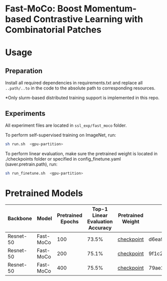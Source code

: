 # Fast-MoCo: Boost Momentum-based Contrastive Learning with Combinatorial Patches

# Usage

## Preparation

Install all required dependencies in requirements.txt and replace all `..path/..to` in the code to the absolute path
to corresponding resources.

*Only slurm-based distributed training support is implemented in this repo.

## Experiments

All experiment files are located in `ssl_exp/fast_moco` folder.

To perform self-supervised training on ImageNet, run:

```bash
sh run.sh  <gpu-partition> 
```

To perform linear evaluation, make sure the pretrained weight is located in ./checkpoints folder or specified in
config_finetune.yaml (saver.pretrain.path), run:

```bash
sh run_finetune.sh  <gpu-partition> 
```

# Pretrained Models

| Backbone  | Model       | Pretrained <br/>Epochs | Top-1 Linear <br/>Evaluation Accuracy | Pretrained Weight                                                                                | md5 |
|-----------|-------------|-------------------|----------------------------------|--------------------------------------------------------------------------------------------------|-----|
| Resnet-50 | Fast-MoCo   | 100               | 73.5%                            | [checkpoint](https://drive.google.com/file/d/12ZEKiUg8ep2LgX5cJbEELmPHJRcFEMrR/view?usp=sharing) |   d6ea9023372c14db94b0dc285f216f99  |
| Resnet-50 | Fast-MoCo   | 200               | 75.1%                            | [checkpoint](https://drive.google.com/file/d/1dLRm3Ba8qgK3iKxmyZ4WaDzAJM64z7yx/view?usp=sharing) |  9f1c29ea305d9214f265fa460856db28   |
| Resnet-50 | Fast-MoCo   | 400               | 75.5%                            | [checkpoint](https://drive.google.com/file/d/1dluLLYPkpbYTZ4LxLbtvjsi-bMDBsrFm/view?usp=sharing)  |  79ae2aff26c6cb762feaf9155b137d4a   |

